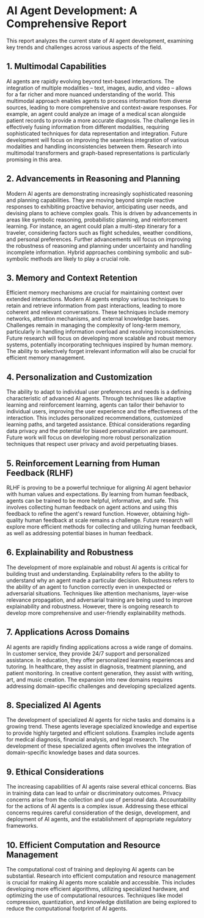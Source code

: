 # AI Agent Development: A Comprehensive Report

This report analyzes the current state of AI agent development, examining key trends and challenges across various aspects of the field.

## 1.  Multimodal Capabilities

AI agents are rapidly evolving beyond text-based interactions.  The integration of multiple modalities – text, images, audio, and video – allows for a far richer and more nuanced understanding of the world.  This multimodal approach enables agents to process information from diverse sources, leading to more comprehensive and context-aware responses.  For example, an agent could analyze an image of a medical scan alongside patient records to provide a more accurate diagnosis.  The challenge lies in effectively fusing information from different modalities, requiring sophisticated techniques for data representation and integration.  Future development will focus on improving the seamless integration of various modalities and handling inconsistencies between them.  Research into multimodal transformers and graph-based representations is particularly promising in this area.

## 2. Advancements in Reasoning and Planning

Modern AI agents are demonstrating increasingly sophisticated reasoning and planning capabilities.  They are moving beyond simple reactive responses to exhibiting proactive behavior, anticipating user needs, and devising plans to achieve complex goals.  This is driven by advancements in areas like symbolic reasoning, probabilistic planning, and reinforcement learning.  For instance, an agent could plan a multi-step itinerary for a traveler, considering factors such as flight schedules, weather conditions, and personal preferences.  Further advancements will focus on improving the robustness of reasoning and planning under uncertainty and handling incomplete information.  Hybrid approaches combining symbolic and sub-symbolic methods are likely to play a crucial role.

## 3. Memory and Context Retention

Efficient memory mechanisms are crucial for maintaining context over extended interactions.  Modern AI agents employ various techniques to retain and retrieve information from past interactions, leading to more coherent and relevant conversations.  These techniques include memory networks, attention mechanisms, and external knowledge bases.  Challenges remain in managing the complexity of long-term memory, particularly in handling information overload and resolving inconsistencies.  Future research will focus on developing more scalable and robust memory systems, potentially incorporating techniques inspired by human memory.  The ability to selectively forget irrelevant information will also be crucial for efficient memory management.


## 4. Personalization and Customization

The ability to adapt to individual user preferences and needs is a defining characteristic of advanced AI agents.  Through techniques like adaptive learning and reinforcement learning, agents can tailor their behavior to individual users, improving the user experience and the effectiveness of the interaction.  This includes personalized recommendations, customized learning paths, and targeted assistance.  Ethical considerations regarding data privacy and the potential for biased personalization are paramount.  Future work will focus on developing more robust personalization techniques that respect user privacy and avoid perpetuating biases.

## 5. Reinforcement Learning from Human Feedback (RLHF)

RLHF is proving to be a powerful technique for aligning AI agent behavior with human values and expectations.  By learning from human feedback, agents can be trained to be more helpful, informative, and safe.  This involves collecting human feedback on agent actions and using this feedback to refine the agent's reward function.  However, obtaining high-quality human feedback at scale remains a challenge.  Future research will explore more efficient methods for collecting and utilizing human feedback, as well as addressing potential biases in human feedback.

## 6. Explainability and Robustness

The development of more explainable and robust AI agents is critical for building trust and understanding.  Explainability refers to the ability to understand why an agent made a particular decision.  Robustness refers to the ability of an agent to function correctly even in unexpected or adversarial situations.  Techniques like attention mechanisms, layer-wise relevance propagation, and adversarial training are being used to improve explainability and robustness.  However, there is ongoing research to develop more comprehensive and user-friendly explainability methods.

## 7. Applications Across Domains

AI agents are rapidly finding applications across a wide range of domains.  In customer service, they provide 24/7 support and personalized assistance.  In education, they offer personalized learning experiences and tutoring.  In healthcare, they assist in diagnosis, treatment planning, and patient monitoring.  In creative content generation, they assist with writing, art, and music creation.  The expansion into new domains requires addressing domain-specific challenges and developing specialized agents.

## 8. Specialized AI Agents

The development of specialized AI agents for niche tasks and domains is a growing trend.  These agents leverage specialized knowledge and expertise to provide highly targeted and efficient solutions.  Examples include agents for medical diagnosis, financial analysis, and legal research.  The development of these specialized agents often involves the integration of domain-specific knowledge bases and data sources.

## 9. Ethical Considerations

The increasing capabilities of AI agents raise several ethical concerns.  Bias in training data can lead to unfair or discriminatory outcomes.  Privacy concerns arise from the collection and use of personal data.  Accountability for the actions of AI agents is a complex issue.  Addressing these ethical concerns requires careful consideration of the design, development, and deployment of AI agents, and the establishment of appropriate regulatory frameworks.

## 10. Efficient Computation and Resource Management

The computational cost of training and deploying AI agents can be substantial.  Research into efficient computation and resource management is crucial for making AI agents more scalable and accessible.  This includes developing more efficient algorithms, utilizing specialized hardware, and optimizing the use of computational resources.  Techniques like model compression, quantization, and knowledge distillation are being explored to reduce the computational footprint of AI agents.